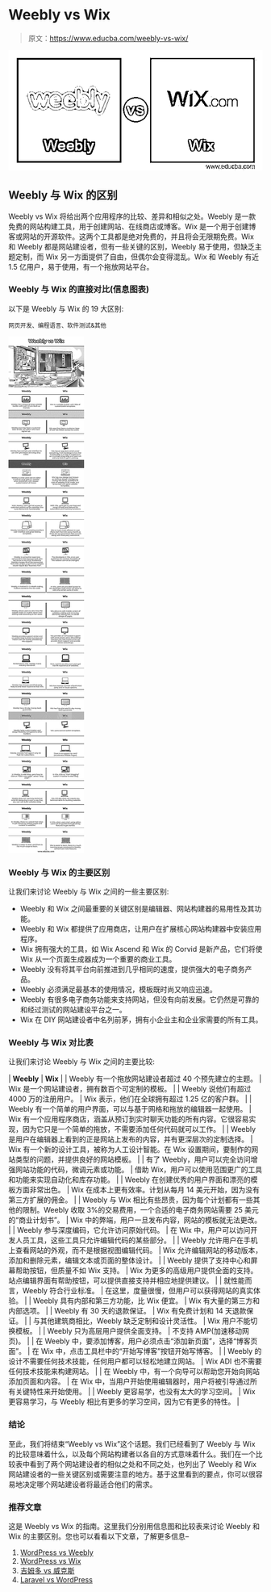 # Weebly vs Wix

> 原文：<https://www.educba.com/weebly-vs-wix/>

![Weebly vs Wix](img/23fa4aa9218cf29648cef567e1683ff9.png)



## Weebly 与 Wix 的区别

Weebly vs Wix 将给出两个应用程序的比较、差异和相似之处。Weebly 是一款免费的网站构建工具，用于创建网站、在线商店或博客。Wix 是一个用于创建博客或网站的开源软件。这两个工具都是绝对免费的，并且将会无限期免费。Wix 和 Weebly 都是网站建设者，但有一些关键的区别，Weebly 易于使用，但缺乏主题定制，而 Wix 另一方面提供了自由，但偶尔会变得混乱。Wix 和 Weebly 有近 1.5 亿用户，易于使用，有一个拖放网站平台。

### Weebly 与 Wix 的直接对比(信息图表)

以下是 Weebly 与 Wix 的 19 大区别:

<small>网页开发、编程语言、软件测试&其他</small>

![Weebly-vs-Wix-info](img/4b9192d2ef3b4caabf9be03a56ad9fe7.png)



### Weebly 与 Wix 的主要区别

让我们来讨论 Weebly 与 Wix 之间的一些主要区别:

*   Weebly 和 Wix 之间最重要的关键区别是编辑器、网站构建器的易用性及其功能。
*   Weebly 和 Wix 都提供了应用商店，让用户在扩展核心网站构建器中安装应用程序。
*   Wix 拥有强大的工具，如 Wix Ascend 和 Wix 的 Corvid 是新产品，它们将使 Wix 从一个页面生成器成为一个重要的商业工具。
*   Weebly 没有将其平台向前推进到几乎相同的速度，提供强大的电子商务产品。
*   Weebly 必须满足最基本的使用情况，模板既时尚又响应迅速。
*   Weebly 有很多电子商务功能来支持网站，但没有向前发展。它仍然是可靠的和经过测试的网站建设平台之一。
*   Wix 在 DIY 网站建设者中名列前茅，拥有小企业主和企业家需要的所有工具。

### Weebly 与 Wix 对比表

让我们来讨论 Weebly 与 Wix 之间的主要比较:

| **Weebly** | **Wix** |
| Weebly 有一个拖放网站建设者超过 40 个预先建立的主题。 | Wix 是一个网站建设者，拥有数百个可定制的模板。 |
| Weebly 说他们有超过 4000 万的注册用户。 | Wix 表示，他们在全球拥有超过 1.25 亿的客户群。 |
| Weebly 有一个简单的用户界面，可以与基于网格和拖放的编辑器一起使用。 | Wix 有一个应用程序商店，涵盖从预订到实时聊天功能的所有内容。它很容易实现，因为它只是一个简单的拖放，不需要添加任何代码就可以工作。 |
| Weebly 是用户在编辑器上看到的正是网站上发布的内容，并有更深层次的定制选择。 | Wix 有一个新的设计工具，被称为人工设计智能。在 Wix 设置期间，要制作的网站类型的问题，并提供良好的网站模板。 |
| 有了 Weebly，用户可以完全访问增强网站功能的代码，微调元素或功能。 | 借助 Wix，用户可以使用范围更广的工具和功能来实现自动化和库存功能。 |
| Weebly 在创建优秀的用户界面和漂亮的模板方面非常出色。 | Wix 在成本上更有效率。计划从每月 14 美元开始，因为没有第三方扩展的佣金。 |
| Weebly 与 Wix 相比有些昂贵，因为每个计划都有一些其他的限制。Weebly 收取 3%的交易费用，一个合适的电子商务网站需要 25 美元的“商业计划书”。 | Wix 中的弊端，用户一旦发布内容，网站的模板就无法更改。 |
| Weebly 参与深度编码，它允许访问原始代码。 | 在 Wix 中，用户可以访问开发人员工具，这些工具只允许编辑代码的某些部分。 |
| Weebly 允许用户在手机上查看网站的外观，而不是根据视图编辑代码。 | Wix 允许编辑网站的移动版本，添加和删除元素，编辑文本或页面的整体设计。 |
| Weebly 提供了支持中心和屏幕帮助按钮，但质量不如 Wix 支持。 | Wix 为更多的高级用户提供全面的支持。站点编辑界面有帮助按钮，可以提供直接支持并相应地提供建议。 |
| 就性能而言，Weebly 符合行业标准。 | 在这里，度量很慢，但用户可以获得网站的真实体验。 |
| Weebly 具有内部和第三方功能，比 Wix 便宜。 | Wix 有大量的第三方和内部选项。 |
| Weebly 有 30 天的退款保证。 | Wix 有免费计划和 14 天退款保证。 |
| 与其他建筑商相比，Weebly 缺乏定制和设计灵活性。 | Wix 用户不能切换模板。 |
| Weebly 只为高层用户提供全面支持。 | 不支持 AMP(加速移动网页)。 |
| 在 Weebly 中，要添加博客，用户必须点击“添加新页面”，选择“博客页面”。 | 在 Wix 中，点击工具栏中的“开始写博客”按钮开始写博客。 |
| Weebly 的设计不需要任何技术技能，任何用户都可以轻松地建立网站。 | Wix ADI 也不需要任何技术技能来构建网站。 |
| 在 Weebly 中，有一个向导可以帮助您开始向网站添加页面和内容。 | 在 Wix 中，当用户开始使用编辑器时，用户将被引导通过所有关键特性来开始使用。 |
| Weebly 更容易学，也没有太大的学习空间。 | Wix 更容易学习，与 Weebly 相比有更多的学习空间，因为它有更多的特性。 |

### 结论

至此，我们将结束“Weebly vs Wix”这个话题。我们已经看到了 Weebly 与 Wix 的比较意味着什么，以及每个网站构建者以各自的方式意味着什么。我们在一个比较表中看到了两个网站建设者的相似之处和不同之处，也列出了 Weebly 和 Wix 网站建设者的一些关键区别或需要注意的地方。基于这里看到的要点，你可以很容易地决定哪个网站建设者将最适合他们的需求。

### 推荐文章

这是 Weebly vs Wix 的指南。这里我们分别用信息图和比较表来讨论 Weebly 和 Wix 的主要区别。您也可以看看以下文章，了解更多信息–

1.  [WordPress vs Weebly](https://www.educba.com/wordpress-vs-weebly/)
2.  [WordPress vs Wix](https://www.educba.com/wordpress-vs-wix/)
3.  [吉姆多 vs 威克斯](https://www.educba.com/jimdo-vs-wix/)
4.  [Laravel vs WordPress](https://www.educba.com/laravel-vs-wordpress/)





